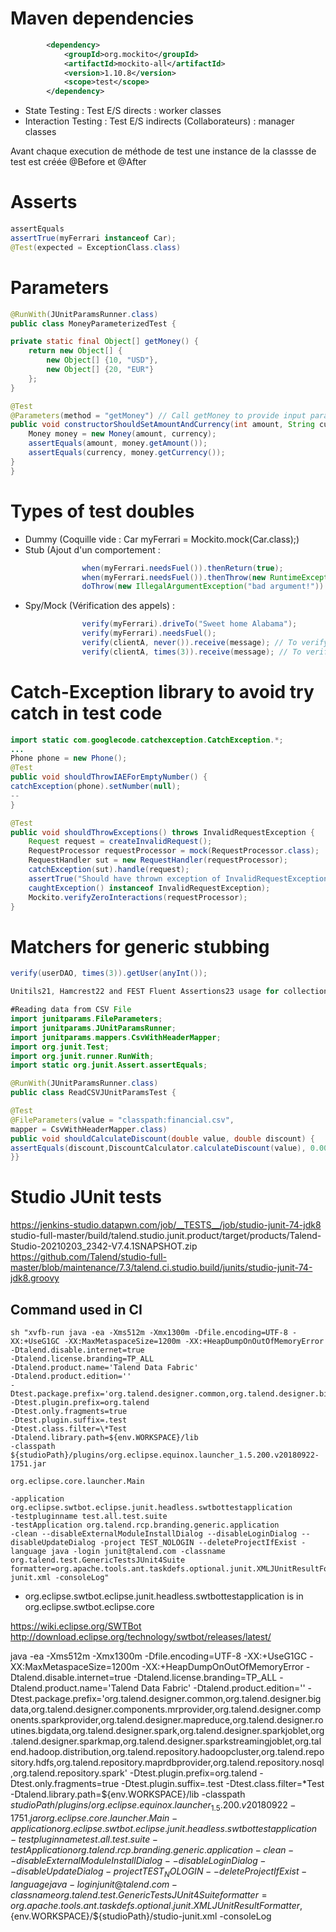 # Maven dependencies

```xml
		<dependency>
			<groupId>org.mockito</groupId>
			<artifactId>mockito-all</artifactId>
			<version>1.10.8</version>
			<scope>test</scope>
		</dependency>
```

- State Testing : Test E/S directs : worker classes
- Interaction Testing : Test E/S indirects (Collaborateurs) : manager classes

Avant chaque execution de méthode de test une instance de la classse de test est créée
@Before et @After

# Asserts

```java
assertEquals
assertTrue(myFerrari instanceof Car);
@Test(expected = ExceptionClass.class)
```

# Parameters

```java
@RunWith(JUnitParamsRunner.class)
public class MoneyParameterizedTest {

private static final Object[] getMoney() {
	return new Object[] {
		new Object[] {10, "USD"},
		new Object[] {20, "EUR"}
	};
}

@Test
@Parameters(method = "getMoney") // Call getMoney to provide input params
public void constructorShouldSetAmountAndCurrency(int amount, String currency) {
	Money money = new Money(amount, currency);
	assertEquals(amount, money.getAmount());
	assertEquals(currency, money.getCurrency());
}
}
```

# Types of test doubles

- Dummy (Coquille vide : Car myFerrari = Mockito.mock(Car.class);)
- Stub (Ajout d'un comportement :

```java
				when(myFerrari.needsFuel()).thenReturn(true);
				when(myFerrari.needsFuel()).thenThrow(new RuntimeException());
				doThrow(new IllegalArgumentException("bad argument!")).when(someObject).voidMethod();
```

- Spy/Mock (Vérification des appels) :

```java
				verify(myFerrari).driveTo("Sweet home Alabama");
				verify(myFerrari).needsFuel();
				verify(clientA, never()).receive(message); // To verify that somathing has not occured
				verify(clientA, times(3)).receive(message); // To verify number of calls

```

# Catch-Exception library to avoid try catch in test code

```java
import static com.googlecode.catchexception.CatchException.*;
...
Phone phone = new Phone();
@Test
public void shouldThrowIAEForEmptyNumber() {
catchException(phone).setNumber(null);
--
}

@Test
public void shouldThrowExceptions() throws InvalidRequestException {
	Request request = createInvalidRequest();
	RequestProcessor requestProcessor = mock(RequestProcessor.class);
	RequestHandler sut = new RequestHandler(requestProcessor);
	catchException(sut).handle(request);
	assertTrue("Should have thrown exception of InvalidRequestException class",
	caughtException() instanceof InvalidRequestException);
	Mockito.verifyZeroInteractions(requestProcessor);
}
```

# Matchers for generic stubbing

```java
verify(userDAO, times(3)).getUser(anyInt());

Unitils21, Hamcrest22 and FEST Fluent Assertions23 usage for collections testing.

#Reading data from CSV File
import junitparams.FileParameters;
import junitparams.JUnitParamsRunner;
import junitparams.mappers.CsvWithHeaderMapper;
import org.junit.Test;
import org.junit.runner.RunWith;
import static org.junit.Assert.assertEquals;

@RunWith(JUnitParamsRunner.class)
public class ReadCSVJUnitParamsTest {

@Test
@FileParameters(value = "classpath:financial.csv",
mapper = CsvWithHeaderMapper.class)
public void shouldCalculateDiscount(double value, double discount) {
assertEquals(discount,DiscountCalculator.calculateDiscount(value), 0.0001);
}}
```

# Studio JUnit tests

https://jenkins-studio.datapwn.com/job/__TESTS__/job/studio-junit-74-jdk8
studio-full-master/build/talend.studio.junit.product/target/products/Talend-Studio-20210203_2342-V7.4.1SNAPSHOT.zip
https://github.com/Talend/studio-full-master/blob/maintenance/7.3/talend.ci.studio.build/junits/studio-junit-74-jdk8.groovy

## Command used in CI

```
sh "xvfb-run java -ea -Xms512m -Xmx1300m -Dfile.encoding=UTF-8 -XX:+UseG1GC -XX:MaxMetaspaceSize=1200m -XX:+HeapDumpOnOutOfMemoryError
-Dtalend.disable.internet=true
-Dtalend.license.branding=TP_ALL
-Dtalend.product.name='Talend Data Fabric'
-Dtalend.product.edition=''
-Dtest.package.prefix='org.talend.designer.common,org.talend.designer.bigdata,org.talend.designer.components.mrprovider,org.talend.designer.components.sparkprovider,org.talend.designer.mapreduce,org.talend.designer.routines.bigdata,org.talend.designer.spark,org.talend.designer.sparkjoblet,org.talend.designer.sparkmap,org.talend.designer.sparkstreamingjoblet,org.talend.hadoop.distribution,org.talend.repository.hadoopcluster,org.talend.repository.hdfs,org.talend.repository.maprdbprovider,org.talend.repository.nosql,org.talend.repository.spark'
-Dtest.plugin.prefix=org.talend
-Dtest.only.fragments=true
-Dtest.plugin.suffix=.test
-Dtest.class.filter=\*Test
-Dtalend.library.path=${env.WORKSPACE}/lib
-classpath ${studioPath}/plugins/org.eclipse.equinox.launcher_1.5.200.v20180922-1751.jar

org.eclipse.core.launcher.Main

-application org.eclipse.swtbot.eclipse.junit.headless.swtbottestapplication
-testpluginname test.all.test.suite
-testApplication org.talend.rcp.branding.generic.application
-clean --disableExternalModuleInstallDialog --disableLoginDialog --disableUpdateDialog -project TEST_NOLOGIN --deleteProjectIfExist -language java -login junit@talend.com -classname org.talend.test.GenericTestsJUnit4Suite formatter=org.apache.tools.ant.taskdefs.optional.junit.XMLJUnitResultFormatter,${env.WORKSPACE}/${studioPath}/studio-junit.xml -consoleLog"
```

- org.eclipse.swtbot.eclipse.junit.headless.swtbottestapplication is in org.eclipse.swtbot.eclipse.core

https://wiki.eclipse.org/SWTBot
http://download.eclipse.org/technology/swtbot/releases/latest/

java -ea -Xms512m -Xmx1300m -Dfile.encoding=UTF-8 -XX:+UseG1GC -XX:MaxMetaspaceSize=1200m -XX:+HeapDumpOnOutOfMemoryError -Dtalend.disable.internet=true
-Dtalend.license.branding=TP_ALL
-Dtalend.product.name='Talend Data Fabric'
-Dtalend.product.edition=''
-Dtest.package.prefix='org.talend.designer.common,org.talend.designer.bigdata,org.talend.designer.components.mrprovider,org.talend.designer.components.sparkprovider,org.talend.designer.mapreduce,org.talend.designer.routines.bigdata,org.talend.designer.spark,org.talend.designer.sparkjoblet,org.talend.designer.sparkmap,org.talend.designer.sparkstreamingjoblet,org.talend.hadoop.distribution,org.talend.repository.hadoopcluster,org.talend.repository.hdfs,org.talend.repository.maprdbprovider,org.talend.repository.nosql,org.talend.repository.spark'
-Dtest.plugin.prefix=org.talend
-Dtest.only.fragments=true
-Dtest.plugin.suffix=.test
-Dtest.class.filter=\*Test
-Dtalend.library.path=${env.WORKSPACE}/lib
-classpath ${studioPath}/plugins/org.eclipse.equinox.launcher_1.5.200.v20180922-1751.jar
org.eclipse.core.launcher.Main
-application org.eclipse.swtbot.eclipse.junit.headless.swtbottestapplication
-testpluginname test.all.test.suite
-testApplication org.talend.rcp.branding.generic.application
-clean --disableExternalModuleInstallDialog --disableLoginDialog --disableUpdateDialog -project TEST_NOLOGIN --deleteProjectIfExist -language java -login junit@talend.com -classname org.talend.test.GenericTestsJUnit4Suite formatter=org.apache.tools.ant.taskdefs.optional.junit.XMLJUnitResultFormatter,${env.WORKSPACE}/${studioPath}/studio-junit.xml -consoleLog
